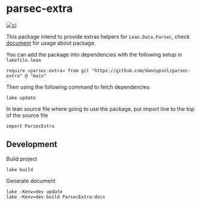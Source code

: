 # parsec-extra

[![ci](https://github.com/dannypsnl/parsec-extra/actions/workflows/ci.yaml/badge.svg)](https://github.com/dannypsnl/parsec-extra/actions/workflows/ci.yaml)

This package intend to provide extras helpers for `Lean.Data.Parsec`, check [document](https://dannypsnl.github.io/parsec-extra/ParsecExtra.html) for usage about package.

You can add the package into dependencies with the following setup in `lakefile.lean`

```lean
require «parsec-extra» from git "https://github.com/dannypsnl/parsec-extra" @ "main"
```

Then using the following command to fetch dependencies

```shell
lake update
```

In lean source file where going to use the package, put import line to the top of the source file

```lean
import ParsecExtra
```

## Development

Build project

```shell
lake build
```

Generate document

```shell
lake -Kenv=dev update
lake -Kenv=dev build ParsecExtra:docs
```
